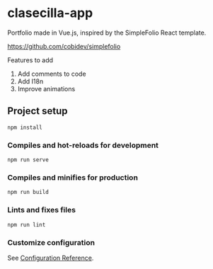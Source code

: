 # clasecilla-app

Portfolio made in Vue.js, inspired by the SimpleFolio React template.

https://github.com/cobidev/simplefolio

Features to add

1. Add comments to code
2. Add I18n
3. Improve animations

## Project setup
```
npm install
```

### Compiles and hot-reloads for development
```
npm run serve
```

### Compiles and minifies for production
```
npm run build
```

### Lints and fixes files
```
npm run lint
```

### Customize configuration
See [Configuration Reference](https://cli.vuejs.org/config/).
